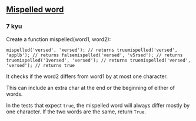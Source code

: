 <h2><a href=https://www.codewars.com/kata/5892595f190ca40ad0000095/train/javascript target="_blank">Mispelled word</a></h2><h3>7 kyu</h3><p>Create a function mispelled(word1, word2):</p><pre><code class="language-javascript"><span class="cm-variable">mispelled</span>(<span class="cm-string">'versed'</span>, <span class="cm-string">'xersed'</span>); <span class="cm-comment">// returns true</span><span class="cm-variable">mispelled</span>(<span class="cm-string">'versed'</span>, <span class="cm-string">'applb'</span>); <span class="cm-comment">// returns false</span><span class="cm-variable">mispelled</span>(<span class="cm-string">'versed'</span>, <span class="cm-string">'v5rsed'</span>); <span class="cm-comment">// returns true</span><span class="cm-variable">mispelled</span>(<span class="cm-string">'1versed'</span>, <span class="cm-string">'versed'</span>); <span class="cm-comment">// returns true</span><span class="cm-variable">mispelled</span>(<span class="cm-string">'versed'</span>, <span class="cm-string">'versed'</span>); <span class="cm-comment">// returns true</span></code></pre><pre style="display: none;"><code class="language-python"><span class="cm-variable">mispelled</span>(<span class="cm-string">'versed'</span>, <span class="cm-string">'xersed'</span>) <span class="cm-comment"># returns True</span><span class="cm-variable">mispelled</span>(<span class="cm-string">'versed'</span>, <span class="cm-string">'applb'</span>) <span class="cm-comment"># returns False</span><span class="cm-variable">mispelled</span>(<span class="cm-string">'versed'</span>, <span class="cm-string">'v5rsed'</span>) <span class="cm-comment"># returns True</span><span class="cm-variable">mispelled</span>(<span class="cm-string">'1versed'</span>, <span class="cm-string">'versed'</span>) <span class="cm-comment"># returns True</span><span class="cm-variable">mispelled</span>(<span class="cm-string">'versed'</span>, <span class="cm-string">'versed'</span>) <span class="cm-comment">#returns True </span></code></pre><p>It checks if the word2 differs from word1 by at most one character. </p><p>This can include an extra char at the end or the beginning of either of words.</p><p>In the tests that expect <code>true</code>, the mispelled word will always differ mostly by one character. If the two words are the same, return <code>True</code>.</p>